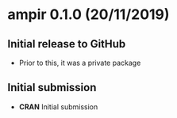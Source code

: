 # ampir 0.1.0 (20/11/2019)

## Initial release to GitHub 

* Prior to this, it was a private package 

## Initial submission

* **CRAN** Initial submission
